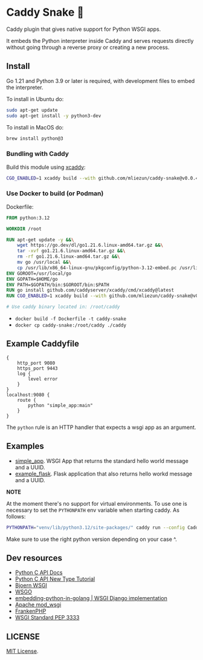 # Caddy Snake 🐍

Caddy plugin that gives native support for Python WSGI apps.

It embeds the Python interpreter inside Caddy and serves requests directly without going through a reverse proxy or creating a new process.

## Install

Go 1.21 and Python 3.9 or later is required, with development files to embed the interpreter.

To install in Ubuntu do:

```bash
sudo apt-get update
sudo apt-get install -y python3-dev
```

To install in MacOS do:

```bash
brew install python@3
```

### Bundling with Caddy

Build this module using [xcaddy](https://github.com/caddyserver/xcaddy):

```bash
CGO_ENABLED=1 xcaddy build --with github.com/mliezun/caddy-snake@v0.0.4
```

### Use Docker to build (or Podman)

Dockerfile:

```Dockerfile
FROM python:3.12

WORKDIR /root

RUN apt-get update -y &&\
    wget https://go.dev/dl/go1.21.6.linux-amd64.tar.gz &&\
    tar -xvf go1.21.6.linux-amd64.tar.gz &&\
    rm -rf go1.21.6.linux-amd64.tar.gz &&\
    mv go /usr/local &&\
    cp /usr/lib/x86_64-linux-gnu/pkgconfig/python-3.12-embed.pc /usr/lib/x86_64-linux-gnu/pkgconfig/python3-embed.pc
ENV GOROOT=/usr/local/go
ENV GOPATH=$HOME/go
ENV PATH=$GOPATH/bin:$GOROOT/bin:$PATH
RUN go install github.com/caddyserver/xcaddy/cmd/xcaddy@latest
RUN CGO_ENABLED=1 xcaddy build --with github.com/mliezun/caddy-snake@v0.0.4

# Use caddy binary located in: /root/caddy
```

* `docker build -f Dockerfile -t caddy-snake`
* `docker cp caddy-snake:/root/caddy ./caddy`

## Example Caddyfile

```Caddyfile
{
	http_port 9080
	https_port 9443
	log {
		level error
	}
}
localhost:9080 {
    route {
        python "simple_app:main"
    }
}
```

The `python` rule is an HTTP handler that expects a wsgi app as an argument.

## Examples

- [simple_app](/examples/simple_app.py). WSGI App that returns the standard hello world message and a UUID.
- [example_flask](/examples/example_flask.py). Flask application that also returns hello workd message and a UUID.

**NOTE**

At the moment there's no support for virtual environments. To use one is necessary to set the `PYTHONPATH` env variable when starting caddy. As follows:

```bash
PYTHONPATH="venv/lib/python3.12/site-packages/" caddy run --config Caddyfile
```

Make sure to use the right python version depending on your case ^.

## Dev resources

- [Python C API Docs](https://docs.python.org/3.12/c-api/structures.html)
- [Python C API New Type Tutorial](https://docs.python.org/3/extending/newtypes_tutorial.html)
- [Bjoern WSGI](https://github.com/jonashaag/bjoern/tree/master)
- [WSGO](https://github.com/jonny5532/wsgo/blob/main)
- [embedding-python-in-golang | WSGI Django implementation](https://github.com/spikeekips/embedding-python-in-golang/blob/master/wsgi-django)
- [Apache mod_wsgi](https://github.com/GrahamDumpleton/mod_wsgi)
- [FrankenPHP](https://github.com/dunglas/frankenphp)
- [WSGI Standard PEP 3333](https://peps.python.org/pep-3333/)

## LICENSE

[MIT License](/LICENSE).
